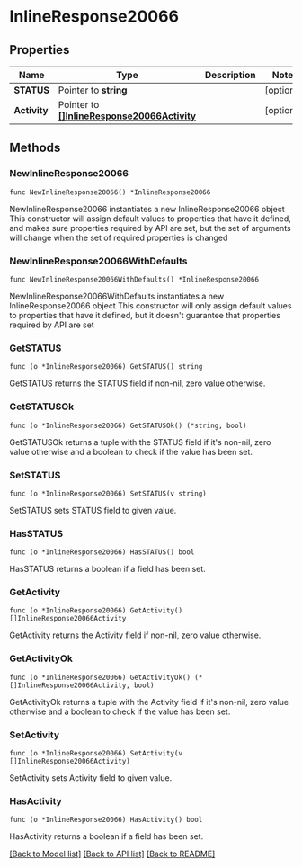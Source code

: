 # InlineResponse20066

## Properties

Name | Type | Description | Notes
------------ | ------------- | ------------- | -------------
**STATUS** | Pointer to **string** |  | [optional] 
**Activity** | Pointer to [**[]InlineResponse20066Activity**](InlineResponse20066Activity.md) |  | [optional] 

## Methods

### NewInlineResponse20066

`func NewInlineResponse20066() *InlineResponse20066`

NewInlineResponse20066 instantiates a new InlineResponse20066 object
This constructor will assign default values to properties that have it defined,
and makes sure properties required by API are set, but the set of arguments
will change when the set of required properties is changed

### NewInlineResponse20066WithDefaults

`func NewInlineResponse20066WithDefaults() *InlineResponse20066`

NewInlineResponse20066WithDefaults instantiates a new InlineResponse20066 object
This constructor will only assign default values to properties that have it defined,
but it doesn't guarantee that properties required by API are set

### GetSTATUS

`func (o *InlineResponse20066) GetSTATUS() string`

GetSTATUS returns the STATUS field if non-nil, zero value otherwise.

### GetSTATUSOk

`func (o *InlineResponse20066) GetSTATUSOk() (*string, bool)`

GetSTATUSOk returns a tuple with the STATUS field if it's non-nil, zero value otherwise
and a boolean to check if the value has been set.

### SetSTATUS

`func (o *InlineResponse20066) SetSTATUS(v string)`

SetSTATUS sets STATUS field to given value.

### HasSTATUS

`func (o *InlineResponse20066) HasSTATUS() bool`

HasSTATUS returns a boolean if a field has been set.

### GetActivity

`func (o *InlineResponse20066) GetActivity() []InlineResponse20066Activity`

GetActivity returns the Activity field if non-nil, zero value otherwise.

### GetActivityOk

`func (o *InlineResponse20066) GetActivityOk() (*[]InlineResponse20066Activity, bool)`

GetActivityOk returns a tuple with the Activity field if it's non-nil, zero value otherwise
and a boolean to check if the value has been set.

### SetActivity

`func (o *InlineResponse20066) SetActivity(v []InlineResponse20066Activity)`

SetActivity sets Activity field to given value.

### HasActivity

`func (o *InlineResponse20066) HasActivity() bool`

HasActivity returns a boolean if a field has been set.


[[Back to Model list]](../README.md#documentation-for-models) [[Back to API list]](../README.md#documentation-for-api-endpoints) [[Back to README]](../README.md)


